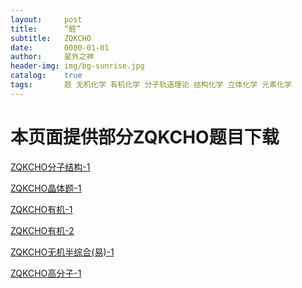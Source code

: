```yaml
---
layout:     post
title:      “醛”
subtitle:   ZQKCHO
date:       0000-01-01
author:     星外之神
header-img: img/bg-sunrise.jpg
catalog:    true
tags:       题 无机化学 有机化学 分子轨道理论 结构化学 立体化学 元素化学
--- 
```


# 本页面提供部分ZQKCHO题目下载
[ZQKCHO分子结构-1](https://github.com/wszqkzqk/HMOcalculations/raw/master/ZQKCHO/ZQKCHO%E5%88%86%E5%AD%90%E7%BB%93%E6%9E%84-1.pdf)

[ZQKCHO晶体题-1](https://github.com/wszqkzqk/HMOcalculations/raw/master/ZQKCHO/ZQKCHO%E6%99%B6%E4%BD%93-1.pdf)

[ZQKCHO有机-1]()

[ZQKCHO有机-2]()

[ZQKCHO无机半综合(易)-1]()

[ZQKCHO高分子-1]()
